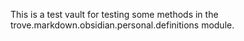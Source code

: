 This is a test vault for testing some methods in the trove.markdown.obsidian.personal.definitions module.